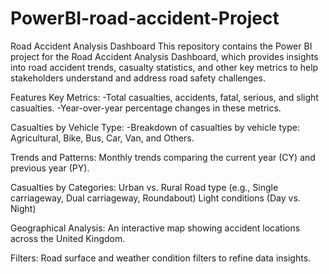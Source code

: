 # PowerBI-road-accident-Project

Road Accident Analysis Dashboard
This repository contains the Power BI project for the Road Accident Analysis Dashboard, which provides insights into road accident trends, casualty statistics, and other key metrics to help stakeholders understand and address road safety challenges.

Features
Key Metrics:
-Total casualties, accidents, fatal, serious, and slight casualties.
-Year-over-year percentage changes in these metrics.

Casualties by Vehicle Type:
-Breakdown of casualties by vehicle type: Agricultural, Bike, Bus, Car, Van, and Others.

Trends and Patterns:
Monthly trends comparing the current year (CY) and previous year (PY).

Casualties by Categories:
Urban vs. Rural
Road type (e.g., Single carriageway, Dual carriageway, Roundabout)
Light conditions (Day vs. Night)

Geographical Analysis:
An interactive map showing accident locations across the United Kingdom.

Filters:
Road surface and weather condition filters to refine data insights.
